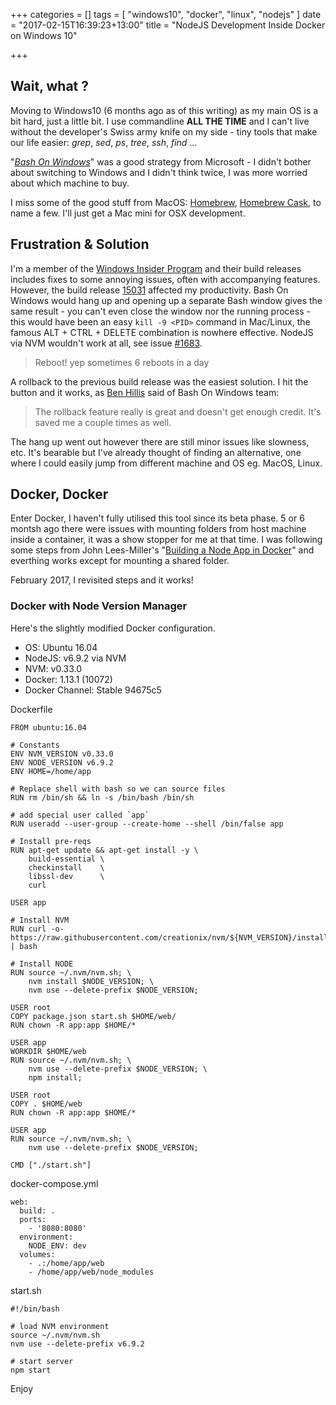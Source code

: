 +++
categories = []
tags = [
  "windows10",
  "docker",
  "linux",
  "nodejs"
]
date = "2017-02-15T16:39:23+13:00"
title = "NodeJS Development Inside Docker on Windows 10"

+++

## Wait, what ?

Moving to Windows10 (6 months ago as of this writing) as my main OS is a bit hard, just a little bit.
I use commandline **ALL THE TIME** and I can't live without the developer's Swiss army knife on my side - tiny tools that make our life easier: _grep_, _sed_, _ps_, _tree_, _ssh_, _find_ ...

"_[Bash On Windows](https://msdn.microsoft.com/en-us/commandline/wsl/about)_" was a good strategy from Microsoft - I didn't bother about switching to Windows and I didn't think twice, I was more worried about which machine to buy.

I miss some of the good stuff from MacOS: [Homebrew](https://brew.sh/), [Homebrew Cask](https://caskroom.github.io/), to name a few.
I'll just get a Mac mini for OSX development.

## Frustration & Solution

I'm a member of the [Windows Insider Program](https://blogs.windows.com/blog/tag/windows-insider-program/) and their build releases includes fixes to some annoying issues, often with accompanying features.
However, the build release [15031](https://blogs.windows.com/windowsexperience/2017/02/08/announcing-windows-10-insider-preview-build-15031-pc/) affected my productivity.
Bash On Windows would hang up and opening up a separate Bash window gives the same result - you can't even close the window nor the running process - this would have been an easy `kill -9 <PID>` command in Mac/Linux, the famous ALT + CTRL + DELETE combination is nowhere effective.
NodeJS via NVM wouldn't work at all, see issue [#1683](https://github.com/Microsoft/BashOnWindows/issues/1683).

> Reboot! yep sometimes 6 reboots in a day

A rollback to the previous build release was the easiest solution. I hit the button and it works, as [Ben Hillis](https://github.com/Microsoft/BashOnWindows/issues/1683#issuecomment-279109940) said of Bash On Windows team:

> The rollback feature really is great and doesn't get enough credit. It's saved me a couple times as well.

The hang up went out however there are still minor issues like slowness, etc. It's bearable but I've already thought of finding an alternative,
one where I could easily jump from different machine and OS eg. MacOS, Linux.

## Docker, Docker

Enter Docker, I haven't fully utilised this tool since its beta phase. 5 or 6 montsh ago there were issues with mounting folders from host machine inside a container, it was a show stopper for me at that time.
I was following some steps from John Lees-Miller's "[Building a Node App in Docker](http://jdlm.info/articles/2016/03/06/lessons-building-node-app-docker.html)" and everthing works except for mounting a shared folder.

February 2017, I revisited steps and it works!

### Docker with Node Version Manager
Here's the slightly modified Docker configuration.

* OS: Ubuntu 16.04
* NodeJS: v6.9.2 via NVM
* NVM: v0.33.0
* Docker: 1.13.1 (10072)
* Docker Channel: Stable 94675c5

Dockerfile
```
FROM ubuntu:16.04

# Constants
ENV NVM_VERSION v0.33.0
ENV NODE_VERSION v6.9.2
ENV HOME=/home/app

# Replace shell with bash so we can source files
RUN rm /bin/sh && ln -s /bin/bash /bin/sh

# add special user called `app`
RUN useradd --user-group --create-home --shell /bin/false app

# Install pre-reqs
RUN apt-get update && apt-get install -y \
    build-essential \
    checkinstall    \
    libssl-dev      \
    curl

USER app

# Install NVM
RUN curl -o- https://raw.githubusercontent.com/creationix/nvm/${NVM_VERSION}/install.sh | bash

# Install NODE
RUN source ~/.nvm/nvm.sh; \
    nvm install $NODE_VERSION; \
    nvm use --delete-prefix $NODE_VERSION;

USER root
COPY package.json start.sh $HOME/web/
RUN chown -R app:app $HOME/*

USER app
WORKDIR $HOME/web
RUN source ~/.nvm/nvm.sh; \
    nvm use --delete-prefix $NODE_VERSION; \
    npm install;

USER root
COPY . $HOME/web
RUN chown -R app:app $HOME/*

USER app
RUN source ~/.nvm/nvm.sh; \
    nvm use --delete-prefix $NODE_VERSION;

CMD ["./start.sh"]
```

docker-compose.yml

```
web:
  build: .
  ports:
    - '8080:8080'
  environment:
    NODE_ENV: dev
  volumes:
    - .:/home/app/web
    - /home/app/web/node_modules
```

start.sh

```
#!/bin/bash

# load NVM environment
source ~/.nvm/nvm.sh
nvm use --delete-prefix v6.9.2

# start server
npm start
```

Enjoy
